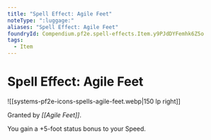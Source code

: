 ```yaml
---
title: "Spell Effect: Agile Feet"
noteType: ":luggage:"
aliases: "Spell Effect: Agile Feet"
foundryId: Compendium.pf2e.spell-effects.Item.y9PJdDYFemhk6Z5o
tags:
  - Item
---
```


# Spell Effect: Agile Feet
![[systems-pf2e-icons-spells-agile-feet.webp|150 lp right]]

Granted by _[[Agile Feet]]_.

You gain a +5-foot status bonus to your Speed.
